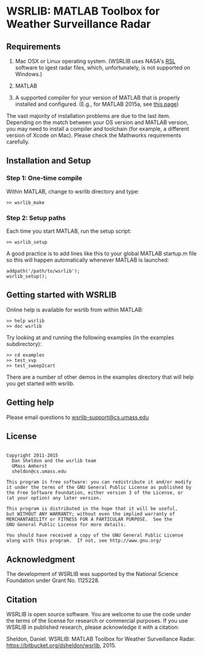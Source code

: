 # WSRLIB: MATLAB Toolbox for Weather Surveillance Radar

## Requirements

1. Mac OSX or Linux operating system. (WSRLIB uses NASA's
  [RSL](http://trmm-fc.gsfc.nasa.gov/trmm_gv/software/rsl/) software
  to igest radar files, which, unfortunately, is not supported on
  Windows.)

2. MATLAB

3. A supported compiler for your version of MATLAB that is properly
  installed and configured. (E.g., for MATLAB 2015a, see
  [this page](http://www.mathworks.com/support/compilers/R2015a/index.html))

The vast majority of installation problems are due to the last
item. Depending on the match between your OS version and MATLAB
version, you may need to install a compiler and toolchain (for
example, a different version of Xcode on Mac). Please check the
Mathworks requirements carefully.

## Installation and Setup

### Step 1: One-time compile

Within MATLAB, change to wsrlib directory and type:

~~~~ {.txt}
>> wsrlib_make
~~~~

### Step 2: Setup paths

Each time you start MATLAB, run the setup script:

~~~~ {.txt}
>> wsrlib_setup
~~~~

A good practice is to add lines like this to your global MATLAB
startup.m file so this will happen automatically whenever MATLAB
is launched:

~~~~ {.matlab}
addpath('/path/to/wsrlib');
wsrlib_setup();
~~~~

## Getting started with WSRLIB

Online help is available for wsrlib from within MATLAB:

~~~~ {.matlab}
>> help wsrlib
>> doc wsrlib
~~~~

Try looking at and running the following examples (in the examples 
subdirectory):

~~~~ {.matlab}
>> cd examples
>> test_vvp
>> test_sweep2cart
~~~~

There are a number of other demos in the examples directory that
will help you get started with wsrlib.

## Getting help

Please email questions to <wsrlib-support@cs.umass.edu>

## License

~~~~

Copyright 2011-2015
  Dan Sheldon and the wsrlib team
  UMass Amherst
  sheldon@cs.umass.edu

This program is free software: you can redistribute it and/or modify
it under the terms of the GNU General Public License as published by
the Free Software Foundation, either version 3 of the License, or
(at your option) any later version.

This program is distributed in the hope that it will be useful,
but WITHOUT ANY WARRANTY; without even the implied warranty of
MERCHANTABILITY or FITNESS FOR A PARTICULAR PURPOSE.  See the
GNU General Public License for more details.

You should have received a copy of the GNU General Public License
along with this program.  If not, see http://www.gnu.org/

~~~~

## Acknowledgment

The development of WSRLIB was supported by the National Science Foundation under Grant No. 1125228.

## Citation

WSRLIB is open source software. You are welcome to use the code under the terms of the license for research or commercial purposes. If you use WSRLIB in published research, please acknowledge it with a citation:

Sheldon, Daniel. WSRLIB: MATLAB Toolbox for Weather Surveillance Radar. https://bitbucket.org/dsheldon/wsrlib, 2015.
